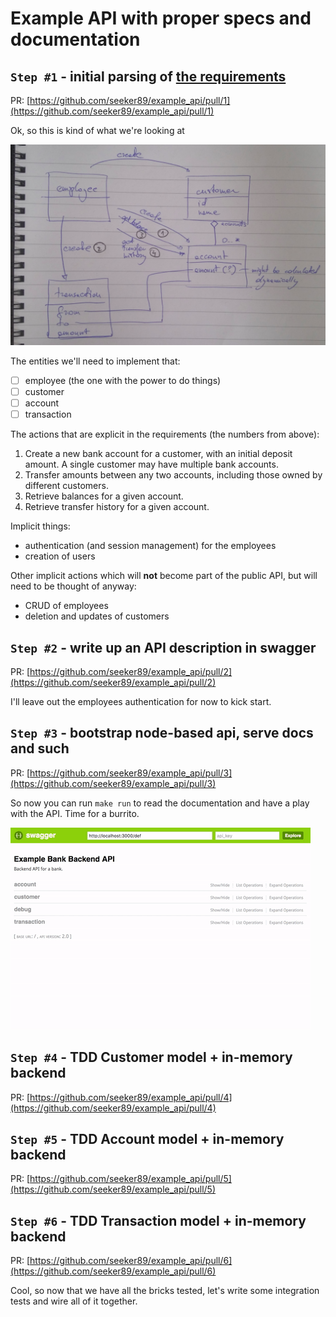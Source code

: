# Example API with proper specs and documentation




## `Step #1` - initial parsing of [the requirements](docs/build_a_bank.md)

PR: [https://github.com/seeker89/example_api/pull/1](https://github.com/seeker89/example_api/pull/1)

Ok, so this is kind of what we're looking at

![zee UML](docs/uml.png)


The entities we'll need to implement that:

- [ ] employee (the one with the power to do things)
- [ ] customer
- [ ] account
- [ ] transaction

The actions that are explicit in the requirements (the numbers from above):

1. Create a new bank account for a customer, with an initial deposit amount. A single customer may have multiple bank accounts.
2. Transfer amounts between any two accounts, including those owned by different customers.
3. Retrieve balances for a given account.
4. Retrieve transfer history for a given account.

Implicit things:

- authentication (and session management) for the employees
- creation of users


Other implicit actions which will __not__ become part of the public API, but will need to be thought of anyway:

- CRUD of employees
- deletion and updates of customers


## `Step #2` - write up an API description in swagger

PR: [https://github.com/seeker89/example_api/pull/2](https://github.com/seeker89/example_api/pull/2)

I'll leave out the employees authentication for now to kick start.



## `Step #3` - bootstrap node-based api, serve docs and such

PR: [https://github.com/seeker89/example_api/pull/3](https://github.com/seeker89/example_api/pull/3)

So now you can run `make run` to read the documentation and have a play with the API. Time for a burrito.


![docs/ui.gif](docs/ui.gif)


## `Step #4` - TDD Customer model + in-memory backend

PR: [https://github.com/seeker89/example_api/pull/4](https://github.com/seeker89/example_api/pull/4)


## `Step #5` - TDD Account model + in-memory backend

PR: [https://github.com/seeker89/example_api/pull/5](https://github.com/seeker89/example_api/pull/5)


## `Step #6` - TDD Transaction model + in-memory backend

PR: [https://github.com/seeker89/example_api/pull/6](https://github.com/seeker89/example_api/pull/6)


Cool, so now that we have all the bricks tested, let's write some integration tests and wire all of it together.
